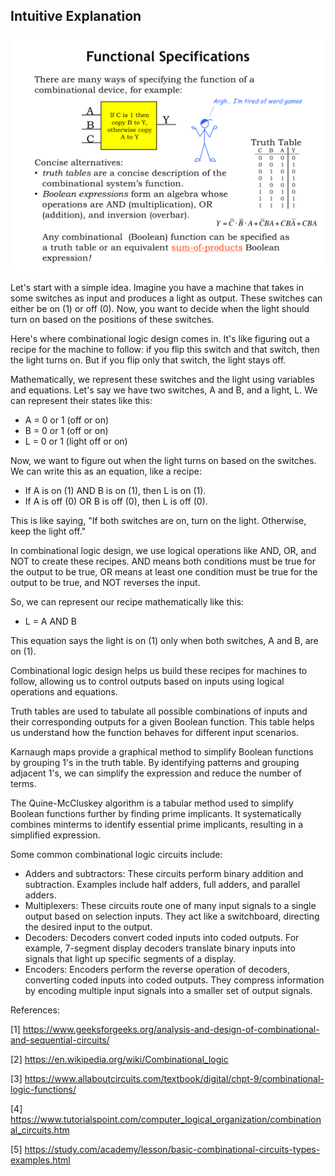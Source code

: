 ## Intuitive Explanation

![image](1.png)

Let's start with a simple idea. Imagine you have a machine that takes in some switches as input and produces a light as output. These switches can either be on (1) or off (0). Now, you want to decide when the light should turn on based on the positions of these switches. 

Here's where combinational logic design comes in. It's like figuring out a recipe for the machine to follow: if you flip this switch and that switch, then the light turns on. But if you flip only that switch, the light stays off.

Mathematically, we represent these switches and the light using variables and equations. Let's say we have two switches, A and B, and a light, L. We can represent their states like this:

- A = 0 or 1 (off or on)
- B = 0 or 1 (off or on)
- L = 0 or 1 (light off or on)

Now, we want to figure out when the light turns on based on the switches. We can write this as an equation, like a recipe:

- If A is on (1) AND B is on (1), then L is on (1).
- If A is off (0) OR B is off (0), then L is off (0).

This is like saying, "If both switches are on, turn on the light. Otherwise, keep the light off."

In combinational logic design, we use logical operations like AND, OR, and NOT to create these recipes. AND means both conditions must be true for the output to be true, OR means at least one condition must be true for the output to be true, and NOT reverses the input.

So, we can represent our recipe mathematically like this:

- L = A AND B

This equation says the light is on (1) only when both switches, A and B, are on (1).

Combinational logic design helps us build these recipes for machines to follow, allowing us to control outputs based on inputs using logical operations and equations.

Truth tables are used to tabulate all possible combinations of inputs and their corresponding outputs for a given Boolean function. This table helps us understand how the function behaves for different input scenarios.

Karnaugh maps provide a graphical method to simplify Boolean functions by grouping 1's in the truth table. By identifying patterns and grouping adjacent 1's, we can simplify the expression and reduce the number of terms.

The Quine-McCluskey algorithm is a tabular method used to simplify Boolean functions further by finding prime implicants. It systematically combines minterms to identify essential prime implicants, resulting in a simplified expression.

Some common combinational logic circuits include:

- Adders and subtractors: These circuits perform binary addition and subtraction. Examples include half adders, full adders, and parallel adders.
- Multiplexers: These circuits route one of many input signals to a single output based on selection inputs. They act like a switchboard, directing the desired input to the output.
- Decoders: Decoders convert coded inputs into coded outputs. For example, 7-segment display decoders translate binary inputs into signals that light up specific segments of a display.
- Encoders: Encoders perform the reverse operation of decoders, converting coded inputs into coded outputs. They compress information by encoding multiple input signals into a smaller set of output signals.

References:

[1] https://www.geeksforgeeks.org/analysis-and-design-of-combinational-and-sequential-circuits/

[2] https://en.wikipedia.org/wiki/Combinational_logic

[3] https://www.allaboutcircuits.com/textbook/digital/chpt-9/combinational-logic-functions/

[4] https://www.tutorialspoint.com/computer_logical_organization/combinational_circuits.htm

[5] https://study.com/academy/lesson/basic-combinational-circuits-types-examples.html